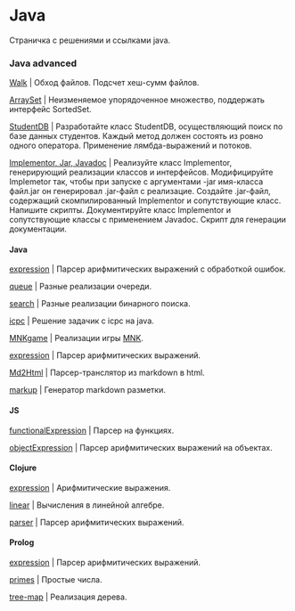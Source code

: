 # Java
Страничка с решениями и ссылками java.

### Java advanced

[Walk](https://www.kgeorgiy.info/courses/java-advanced/homeworks.html#walk) |  Обход файлов. Подсчет хеш-сумм файлов.

[ArraySet]() | Неизменяемое упорядоченное множество, поддержать интерфейс SortedSet.

[StudentDB]() | Разработайте класс StudentDB, осуществляющий поиск по базе данных студентов. Каждый метод должен состоять из ровно одного оператора. Применение лямбда-выражений и потоков.

[Implementor, Jar, Javadoc]() | Реализуйте класс Implementor, генерирующий реализации классов и интерфейсов. Модифицируйте Implemetor так, чтобы при запуске с аргументами -jar имя-класса файл.jar он генерировал .jar-файл с реализацие. Создайте .jar-файл, содержащий скомпилированный Implementor и сопутствующие класс. Напишите скрипты. Документируйте класс Implementor и сопутствующие классы с применением Javadoc. Скрипт для генерации документации.

#### Java

[expression](https://github.com/gr-rassadnikov/itmo/tree/main/sem-2/prog/java/expression) | Парсер арифмитических выражений с обработкой ошибок.

[queue](https://github.com/gr-rassadnikov/itmo/tree/main/sem-2/prog/java/queue) | Разные реализации очереди.

[search](https://github.com/gr-rassadnikov/itmo/tree/main/sem-2/prog/java/search) | Разные реализации бинарного поиска.

[icpc](https://github.com/gr-rassadnikov/itmo/tree/main/sem-1/java/qf-solutions) | Решение задачик с icpc на java.

[MNKgame](https://github.com/gr-rassadnikov/itmo/tree/main/sem-1/java/java-solutions/game) | Реализации игры [MNK](https://en.wikipedia.org/wiki/M,n,k-game).

[expression](https://github.com/gr-rassadnikov/itmo/tree/main/sem-1/java/java-solutions/expression) | Парсер арифмитических выражений.

[Md2Html](https://github.com/gr-rassadnikov/itmo/tree/main/sem-1/java/java-solutions/md2html) | Парсер-транслятор из markdown в html.

[markup](https://github.com/gr-rassadnikov/itmo/tree/main/sem-1/java/java-solutions/markup) | Генератор markdown разметки.

#### JS

[functionalExpression](https://github.com/gr-rassadnikov/itmo/blob/main/sem-2/prog/javascript/functionalExpression.js) | Парсер на функциях.

[objectExpression](https://github.com/gr-rassadnikov/itmo/blob/main/sem-2/prog/javascript/objectExpression.js) | Парсер арифмитических выражений на объектах.

#### Clojure

[expression](https://github.com/gr-rassadnikov/itmo/blob/main/sem-2/prog/clojure/expression.clj) | Арифмитические выражения.

[linear](https://github.com/gr-rassadnikov/itmo/blob/main/sem-2/prog/clojure/linear.clj) | Вычисления в линейной алгебре.

[parser](https://github.com/gr-rassadnikov/itmo/blob/main/sem-2/prog/clojure/parser.clj) | Парсер арифмитических выражений.

#### Prolog

[expression](https://github.com/gr-rassadnikov/itmo/blob/main/sem-2/prog/prolog/expression.pl) | Парсер арифмитических выражений.

[primes](https://github.com/gr-rassadnikov/itmo/blob/main/sem-2/prog/prolog/primes.pl) | Простые числа.

[tree-map](https://github.com/gr-rassadnikov/itmo/blob/main/sem-2/prog/prolog/tree-map.pl) | Реализация дерева.
